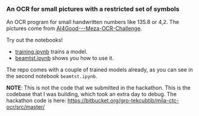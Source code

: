 ### An OCR for small pictures with a restricted set of symbols

An OCR program for small handwritten numbers like 135.8 or 4,2. The pictures come from [AI4Good---Meza-OCR-Challenge](https://github.com/Charitable-Analytics-International/AI4Good---Meza-OCR-Challenge).

Try out the notebooks!

* [training.ipynb](https://github.com/colaprograms/2019-hackathon-ocr-wymbah/blob/master/notebooks/training.ipynb) trains a model.
* [beamtst.ipynb](https://github.com/colaprograms/2019-hackathon-ocr-wymbah/blob/master/notebooks/beamtst.ipynb) shows you how to use it.

The repo comes with a couple of trained models already, as you can see in the second notebook `beamtst.ipynb`.

**NOTE**: This is not the code that we submitted in the hackathon. This is the codebase that I was building, which took an extra day to debug. The hackathon code is here: https://bitbucket.org/gro-tekcubtib/mila-ctc-ocr/src/master/
